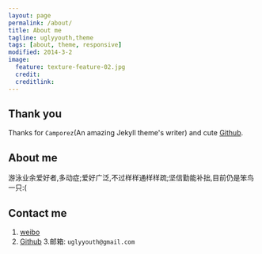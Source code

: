 ```yaml
---
layout: page
permalink: /about/
title: About me
tagline: uglyyouth,theme
tags: [about, theme, responsive]
modified: 2014-3-2
image:
  feature: texture-feature-02.jpg
  credit:
  creditlink:
---
```

## Thank you
Thanks for `Camporez`(An amazing Jekyll theme's writer) and cute [Github](http://github.com).

## About me
游泳业余爱好者,多动症;爱好广泛,不过样样通样样疏;坚信勤能补拙,目前仍是笨鸟一只:(


## Contact me

1. [weibo](http://weibo.com/uglyyouth)
2. [Github](https://github.com/uglyyouth)
3.邮箱: `uglyyouth@gmail.com`